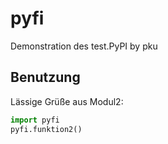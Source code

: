 ﻿# pyfi

Demonstration des test.PyPI by pku

## Benutzung
Lässige Grüße aus Modul2:
```python
import pyfi
pyfi.funktion2()
```